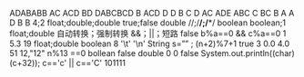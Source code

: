 ADABABB
AC
ACD
BD
DABCBCD
B
ACD
D
D
B
C
D
AC
ADE
ABC
C
BC
B
A
A
D
B
B
4;2
float;double;double
true;false
double
//;/**/;/***/
boolean
boolean;1
float;double
自动转换；强制转换
&&；||；短路
false
 b%a==0 && c%a==0 
 1
 5.3
 19
 float;double
 boolean
 8
 '\t'
 '\n'
 String s=”” ; 
 (n+2)%7+1 
 true
 3
 0.0
 4.0
 51
 12,"12"
 n%13 ==0 
 bollean
 false
 double
 0
 0
 false
 System.out.println((char)(c+32)); 
  c=='c' || c=='C' 
  101111
 

